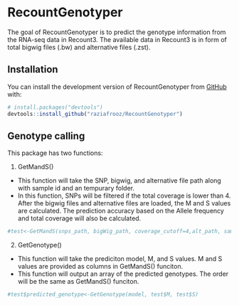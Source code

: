 
<!-- README.md is generated from README.Rmd. Please edit that file -->

# RecountGenotyper

<!-- badges: start -->
<!-- badges: end -->

The goal of RecountGenotyper is to predict the genotype information from
the RNA-seq data in Recount3. The available data in Recount3 is in form
of total bigwig files (.bw) and alternative files (.zst).

## Installation

You can install the development version of RecountGenotyper from
[GitHub](https://github.com/) with:

``` r
# install.packages("devtools")
devtools::install_github("raziafrooz/RecountGenotyper")
```

## Genotype calling

This package has two functions:

1)  GetMandS()

- This function will take the SNP, bigwig, and alternative file path
  along with sample id and an tempurary folder.
- In this function, SNPs will be filtered if the total coverage is lower
  than 4. After the bigwig files and alternative files are loaded, the M
  and S values are calculated. The prediction accuracy based on the
  Allele frequency and total coverage will also be calculated.

``` r
#test<-GetMandS(snps_path, bigWig_path, coverage_cutoff=4,alt_path, sample_id_rep, temp_folder)
```

2)  GetGenotype()

- This function will take the prediciton model, M, and S values. M and S
  values are provided as columns in GetMandS() funciton.
- This function will output an array of the predicted genotypes. The
  order will be the same as GetMandS() funciton.

``` r
#test$predicted_genotype<-GetGenotype(model, test$M, test$S)
```
